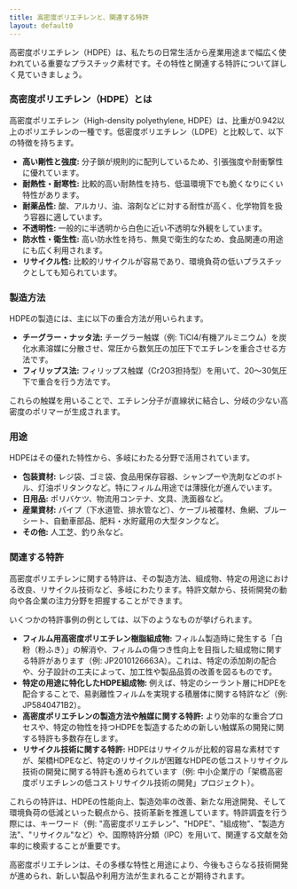 ```yaml
---
title: 高密度ポリエチレンと、関連する特許
layout: default0
---
```

高密度ポリエチレン（HDPE）は、私たちの日常生活から産業用途まで幅広く使われている重要なプラスチック素材です。その特性と関連する特許について詳しく見ていきましょう。

### 高密度ポリエチレン（HDPE）とは

高密度ポリエチレン（High-density polyethylene, HDPE）は、比重が0.942以上のポリエチレンの一種です。低密度ポリエチレン（LDPE）と比較して、以下の特徴を持ちます。

* **高い剛性と強度:** 分子鎖が規則的に配列しているため、引張強度や耐衝撃性に優れています。
* **耐熱性・耐寒性:** 比較的高い耐熱性を持ち、低温環境下でも脆くなりにくい特性があります。
* **耐薬品性:** 酸、アルカリ、油、溶剤などに対する耐性が高く、化学物質を扱う容器に適しています。
* **不透明性:** 一般的に半透明から白色に近い不透明な外観をしています。
* **防水性・衛生性:** 高い防水性を持ち、無臭で衛生的なため、食品関連の用途にも広く利用されます。
* **リサイクル性:** 比較的リサイクルが容易であり、環境負荷の低いプラスチックとしても知られています。

### 製造方法

HDPEの製造には、主に以下の重合方法が用いられます。

* **チーグラー・ナッタ法:** チーグラー触媒（例: TiCl4/有機アルミニウム）を炭化水素溶媒に分散させ、常圧から数気圧の加圧下でエチレンを重合させる方法です。
* **フィリップス法:** フィリップス触媒（Cr2O3担持型）を用いて、20〜30気圧下で重合を行う方法です。

これらの触媒を用いることで、エチレン分子が直線状に結合し、分岐の少ない高密度のポリマーが生成されます。

### 用途

HDPEはその優れた特性から、多岐にわたる分野で活用されています。

* **包装資材:** レジ袋、ゴミ袋、食品用保存容器、シャンプーや洗剤などのボトル、灯油ポリタンクなど。特にフィルム用途では薄膜化が進んでいます。
* **日用品:** ポリバケツ、物流用コンテナ、文具、洗面器など。
* **産業資材:** パイプ（下水道管、排水管など）、ケーブル被覆材、魚網、ブルーシート、自動車部品、肥料・水貯蔵用の大型タンクなど。
* **その他:** 人工芝、釣り糸など。

### 関連する特許

高密度ポリエチレンに関する特許は、その製造方法、組成物、特定の用途における改良、リサイクル技術など、多岐にわたります。特許文献から、技術開発の動向や各企業の注力分野を把握することができます。

いくつかの特許事例の例としては、以下のようなものが挙げられます。

* **フィルム用高密度ポリエチレン樹脂組成物:** フィルム製造時に発生する「白粉（粉ふき）」の解消や、フィルムの傷つき性向上を目指した組成物に関する特許があります（例: JP2010126663A）。これは、特定の添加剤の配合や、分子設計の工夫によって、加工性や製品品質の改善を図るものです。
* **特定の用途に特化したHDPE組成物:** 例えば、特定のシーラント層にHDPEを配合することで、易剥離性フィルムを実現する積層体に関する特許など（例: JP5840471B2）。
* **高密度ポリエチレンの製造方法や触媒に関する特許:** より効率的な重合プロセスや、特定の物性を持つHDPEを製造するための新しい触媒系の開発に関する特許も多数存在します。
* **リサイクル技術に関する特許:** HDPEはリサイクルが比較的容易な素材ですが、架橋HDPEなど、特定のリサイクルが困難なHDPEの低コストリサイクル技術の開発に関する特許も進められています（例: 中小企業庁の「架橋高密度ポリエチレンの低コストリサイクル技術の開発」プロジェクト）。

これらの特許は、HDPEの性能向上、製造効率の改善、新たな用途開発、そして環境負荷の低減といった観点から、技術革新を推進しています。特許調査を行う際には、キーワード（例: "高密度ポリエチレン"、"HDPE"、"組成物"、"製造方法"、"リサイクル"など）や、国際特許分類（IPC）を用いて、関連する文献を効率的に検索することが重要です。

高密度ポリエチレンは、その多様な特性と用途により、今後もさらなる技術開発が進められ、新しい製品や利用方法が生まれることが期待されます。
